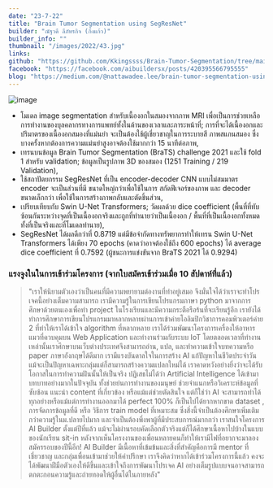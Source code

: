 ```yaml
---
date: "23-7-22"
title: "Brain Tumor Segmentation using SegResNet"
builder: "ณัฐวดี ลีภัทรกิจ (กิ่งแก้ว)"
builder_info: ""
thumbnail: "/images/2022/43.jpg"
links:
github: "https://github.com/Kkingssss/Brain-Tumor-Segmentation/tree/main"
facebook: "https://facebook.com/aibuildersx/posts/420395566795555"
blog: "https://medium.com/@nattawadee.lee/brain-tumor-segmentation-using-swin-unet-transformers-d003cbe7ba0f"
---
```


![image](/images/2022/43.jpg)

- โมเดล image segmentation สำหรับเนื้องอกในสมองจากภาพ MRI เพื่อเป็นการช่วยเหลือการทำงานของบุลคลากรทางการแพทย์ทั้งในด้านของเวลาและภาระหน้าที่; การที่จะได้เนื้องอกและปริมาตรของเนื้องอกสมองที่แม่นยำ จะเป็นต้องใช้ผู้เชี่ยวชาญในการระบายสี ภาพสแกนสมอง ซึ่งบางครั้งหากต้องการความแม่นยำสูงอาจต้องใช้มากกว่า 15 นาทีต่อภาพ,
- เทรนบนข้อมูล Brain Tumor Segmentation (BraTS) challenge 2021 และใช้ fold 1 สำหรับ validation; ข้อมูลเป็นรูปภาพ 3D ของสมอง (1251 Training / 219 Validation),
- ใช้สถาปัตยกรรม SegResNet ที่เป็น encoder-decoder CNN แบบไม่สมมาตร encoder จะเป็นส่วนที่มี ขนาดใหญ่กว่าเพื่อใช้ในการ สกัดฟีเจอร์ของภาพ และ decoder ขนาดเล็กกว่า เพื่อใช้ในการสร้างภาพกลับและตัดชิ้นส่วน,
- เปรียบเทียบกับ Swin U-Net Transformers; วัดผลด้วย dice coefficient (พื้นที่ที่ทับซ้อนกันระหว่างจุดที่เป็นเนื้องอกจริงและถูกที่ทำนายว่าเป็นเนื้องอก / พื้นที่ที่เป็นเนื้องอกทั้งหมดทั้งที่เป็นจริงและที่โมเดลทำนาย),
- SegResNet ได้ผลดีกว่าที่ 0.8719 แต่มีข้อจำกัดทางทรัพยากรทำให้เทรน Swin U-Net Transformers ได้เพียง 70 epochs (คาดว่าอาจต้องใช้ถึง 600 epochs) ได้ average dice coefficient ที่ 0.7592 (ผู้ชนะการแข่งขันจาก BraTS 2021 ได้ 0.9294)

### แรงจูงในในการเข้าร่วมโครงการ (จากใบสมัครเข้าร่วมเมื่อ 10 สัปดาห์ที่แล้ว)

> "เราให้นิยามตัวเองว่าเป็นคนที่มีความพยายามต่องานที่ทำอยู่เสมอ จึงมั่นใจได้ว่าเราจะทำโปรเจคนี้อย่างเต็มความสามารถ เรามีความรู้ในการเขียนโปรแกรมภาษา python มาจากการศึกษาด้วยตนเองเพื่อทำ project ในโรงเรียนและมีความกระตือรือร้นที่จะเรียนรู้อีก เรายังได้ทำการศึกษาการเขียนโปรแกรมมาหลากหลายผ่านการเข้าค่ายโอลิมปิกวิชาการคอมพิวเตอร์ค่าย 2 ที่ทำให้เราได้เข้าใจ algorithm ที่หลากหลาย เราได้ร่วมพัฒนาโครงการเครื่องให้อาหารแมวที่ควบคุมบน Web Application และทำงานร่วมกับระบบ IoT โดยตลอดเวลาที่ทำงานเหล่านั้นเราศึกษาบนเว็บต่างประเทศจึงสามารถอ่าน, แปล, และทำความเข้าใจบทความหรือ paper ภาษาอังกฤษได้ดีมาก เรามีแรงบันดาลใจในการสร้าง AI แก้ปัญหาในชีวิตประจำวัน แม้จะเป็นปัญหาเฉพาะกลุ่มแต่ก็สามารถสร้างความแปลกใหม่ได้ เราคาดหวังอย่างยิ่งว่าจะได้รับโอกาสในการทำความฝันนั้นให้เป็นจริง  ปฏิเสธไม่ได้ว่า Artificial Intelligence ได้เข้ามาบทบาทอย่างมากในปัจจุบัน ทั้งช่วยย่นการทำงานของมนุษย์ ช่วยจำแนกหรือวิเคราะห์ข้อมูลที่ซับซ้อน แนะนำ content ที่เกี่ยวข้อง หรือแม้แต่ช่วยตัดสินใจ แต่ก็ใช่ว่า AI จะสามารถทำได้ทุกอย่างหรือแม้แต่การทำงานออกมาได้ perfect 100% ก็เป็นไปได้ยากหากขาด dataset , การจัดการข้อมูลที่ดี หรือ วิธีการ train model ที่เหมาะสม ซึ่งสิ่งนี้จำเป็นต้องศึกษาเพิ่มเติมกว่าความรู้ในม.ปลายไปมาก และจำเป็นต้องพึ่งพาผู้ที่มีประสบการณ์มากกว่า  เราสนใจโครงการ AI Builder ตั้งแต่ปีที่แล้ว แม้จะไม่ผ่านรอบคัดเลือกตัวจริงแต่ก็ได้ศึกษาเนื้อหาไปบ้างในแบบของนักเรียน sit-in หลังจากเห็นโครงงานของเพื่อนหลายคนก็ทำให้เรามีไฟที่อยากจะมาลองสมัครรอบของปีนี้อีก! AI Builder มีเนื้อหาที่เข้มข้นและสิ่งที่สำคัญคือการมี mentor ที่เชี่ยวชาญ และกลุ่มเพื่อนเข้ามาช่วยให้คำปรึกษา เราจึงคิดว่าหากได้เข้าร่วมโครงการนี้แล้ว คงจะได้พัฒนาฝีมือตัวเองให้ดีขึ้นและเข้าใจถึงการพัฒนาโปรเจค AI อย่างเต็มรูปแบบจนอาจสามารถตกตะกอนความรู้และถ่ายทอดให้ผู้อื่นได้ในภายหลัง"